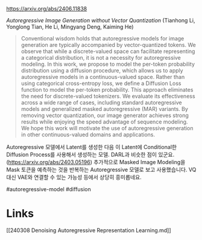 https://arxiv.org/abs/2406.11838

*Autoregressive Image Generation without Vector Quantization* (Tianhong Li, Yonglong Tian, He Li, Mingyang Deng, Kaiming He)

> Conventional wisdom holds that autoregressive models for image generation are typically accompanied by vector-quantized tokens. We observe that while a discrete-valued space can facilitate representing a categorical distribution, it is not a necessity for autoregressive modeling. In this work, we propose to model the per-token probability distribution using a diffusion procedure, which allows us to apply autoregressive models in a continuous-valued space. Rather than using categorical cross-entropy loss, we define a Diffusion Loss function to model the per-token probability. This approach eliminates the need for discrete-valued tokenizers. We evaluate its effectiveness across a wide range of cases, including standard autoregressive models and generalized masked autoregressive (MAR) variants. By removing vector quantization, our image generator achieves strong results while enjoying the speed advantage of sequence modeling. We hope this work will motivate the use of autoregressive generation in other continuous-valued domains and applications.

Autoregressive 모델에서 Latent를 생성한 다음 이 Latent에 Conditional한 Diffusion Process를 사용해서 생성하는 모델. DARL과 비슷한 점이 있군요. (https://arxiv.org/abs/2403.05196) 추가적으로 Masked Image Modeling을 Mask 토큰을 예측하는 것을 반복하는 Autoregressive 모델로 보고 사용했습니다. VQ 대신 VAE와 연결할 수 있는 가능성 등에서 상당히 흥미롭네요.

#autoregressive-model #diffusion

# Links

[[240308 Denoising Autoregressive Representation Learning.md]]